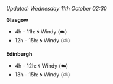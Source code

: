 *Updated: Wednesday 11th October 02:30*

**Glasgow**

* 4h - 11h: :cyclone: Windy (:cloud:)
* 12h - 15h: :cyclone: Windy (:partly_sunny:)

**Edinburgh**

* 4h - 12h: :cyclone: Windy (:cloud:)
* 13h - 15h: :cyclone: Windy (:partly_sunny:)
